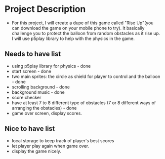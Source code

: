 # Project Description
- For this project, I will create a dupe of this game called "Rise Up"(you can download the game on your mobile phone to try). It basically challenge you to protect the balloon from random obstacles as it rise up. I will use p5play library to help with the physics in the game.


## Needs to have list
- using p5play library for physics - done
- start screen - done
- two main sprites: the circle as shield for player to control and the balloon - done 
- scrolling background - done
- background music - done 
- score checker
- have at least 7 to 8 different type of obstacles (7 or 8 different ways of arranging the obstacles) - done
- game over screen, display scores.


## Nice to have list
- local storage to keep track of player's best scores
- let player play again when game over.
- display the game nicely.
